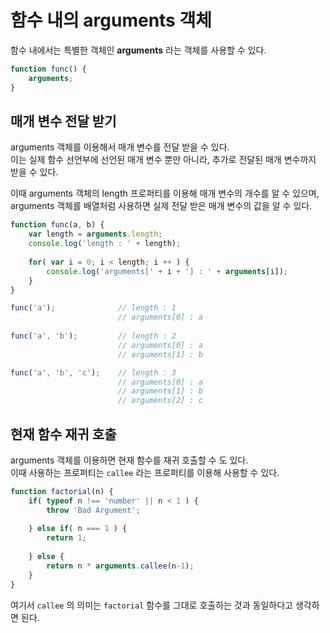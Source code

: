 # 함수 내의 arguments 객체

함수 내에서는 특별한 객체인 **arguments** 라는 객체를 사용할 수 있다.  

```js
function func() {
	arguments;
}
```

## 매개 변수 전달 받기
arguments 객체를 이용해서 매개 변수를 전달 받을 수 있다.  
이는 실제 함수 선언부에 선언된 매개 변수 뿐만 아니라, 추가로 전달된 매개 변수까지 받을 수 있다.

이때 arguments 객체의 length 프로퍼티를 이용해 매개 변수의 개수를 알 수 있으며,  
arguments 객체를 배열처럼 사용하면 실제 전달 받은 매개 변수의 값을 알 수 있다.

```js
function func(a, b) {
	var length = arguments.length;
	console.log('length : ' + length);
	
	for( var i = 0; i < length; i ++ ) {
		console.log('arguments[' + i + '] : ' + arguments[i]);
	}
}

func('a');				// length : 1
						// arguments[0] : a
						
func('a', 'b');			// length : 2
						// arguments[0] : a
						// arguments[1] : b

func('a', 'b', 'c');	// length : 3
						// arguments[0] : a
						// arguments[1] : b
						// arguments[2] : c
```

## 현재 함수 재귀 호출
arguments 객체를 이용하면 현재 함수를 재귀 호출할 수 도 있다.  
이때 사용하는 프로퍼티는 `callee` 라는 프로퍼티를 이용해 사용할 수 있다.

```js
function factorial(n) {
	if( typeof n !== 'number' || n < 1 ) {
		throw 'Bad Argument';
		
	} else if( n === 1 ) {
		return 1;
		
	} else {
		return n * arguments.callee(n-1);
	}
}
```

여기서 `callee` 의 의미는 `factorial` 함수를 그대로 호출하는 것과 동일하다고 생각하면 된다.